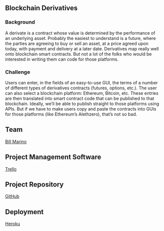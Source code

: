 Blockchain Derivatives
--------

### Background
A derivate is a contract whose value is determined by the performance of an underlying asset. Probably the easiest to understand is a future, where the parties are agreeing to buy or sell an asset, at a price agreed upon today, with payment and delivery at a later date. Derivatives map really well onto blockchain smart contracts. But not a lot of the folks who would be interested in writing them can code for those platforms. 

### Challenge
Users can enter, in the fields of an easy-to-use GUI, the terms of a number of different types of derivatives contracts (futures, options, etc.). The user can also select a blockchain platform: Ethereum, Bitcoin, etc. These entries are then translated into smart contract code that can be published to that blockchain. Ideally, we’ll be able to publish straight to those platforms using APIs. But if we have to make users copy and paste the contracts into GUIs for those platforms (like Ethereum’s Alethzero), that’s not so bad. 

## Team
[Bill Marino](../people/bill-marino.md)

## Project Management Software
[Trello](https://trello.com/b/vJx6gQBC)

## Project Repository
[GitHub](https://github.com/billmarino2/blockchain-derivatives)

## Deployment
[Heroku](https://pacific-waters-8241.herokuapp.com/)

